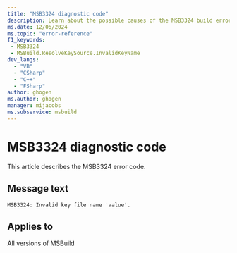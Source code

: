 ```yaml
---
title: "MSB3324 diagnostic code"
description: Learn about the possible causes of the MSB3324 build error, and get troubleshooting tips.
ms.date: 12/06/2024
ms.topic: "error-reference"
f1_keywords:
 - MSB3324
 - MSBuild.ResolveKeySource.InvalidKeyName
dev_langs:
  - "VB"
  - "CSharp"
  - "C++"
  - "FSharp"
author: ghogen
ms.author: ghogen
manager: mijacobs
ms.subservice: msbuild
---
```


# MSB3324 diagnostic code

<!-- :::ErrorDefinitionDescription::: -->
<!-- :::editable-content name="introDescription"::: -->
This article describes the MSB3324 error code.
<!-- :::editable-content-end::: -->

## Message text

`MSB3324: Invalid key file name 'value'.`

<!-- :::editable-content name="postOutputDescription"::: -->
<!--
{StrBegin="MSB3324: "}
-->
<!-- :::editable-content-end::: -->
<!-- :::ErrorDefinitionDescription-end::: -->

## Applies to

All versions of MSBuild
